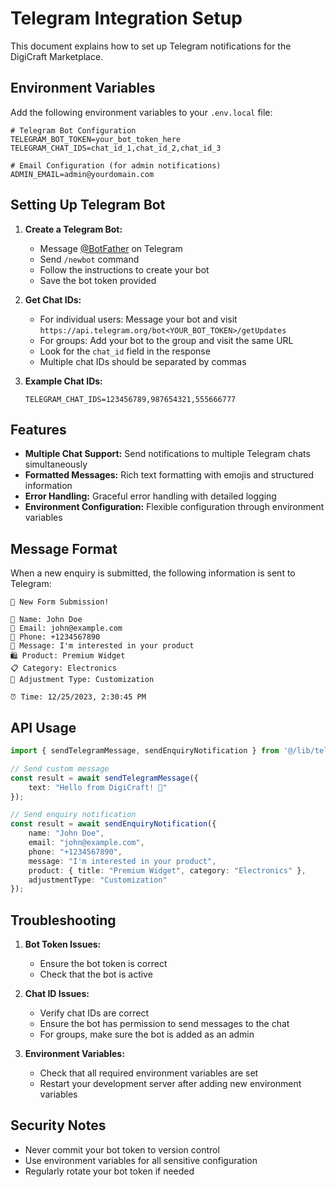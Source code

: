 # Telegram Integration Setup

This document explains how to set up Telegram notifications for the DigiCraft Marketplace.

## Environment Variables

Add the following environment variables to your `.env.local` file:

```env
# Telegram Bot Configuration
TELEGRAM_BOT_TOKEN=your_bot_token_here
TELEGRAM_CHAT_IDS=chat_id_1,chat_id_2,chat_id_3

# Email Configuration (for admin notifications)
ADMIN_EMAIL=admin@yourdomain.com
```

## Setting Up Telegram Bot

1. **Create a Telegram Bot:**
   - Message [@BotFather](https://t.me/botfather) on Telegram
   - Send `/newbot` command
   - Follow the instructions to create your bot
   - Save the bot token provided

2. **Get Chat IDs:**
   - For individual users: Message your bot and visit `https://api.telegram.org/bot<YOUR_BOT_TOKEN>/getUpdates`
   - For groups: Add your bot to the group and visit the same URL
   - Look for the `chat_id` field in the response
   - Multiple chat IDs should be separated by commas

3. **Example Chat IDs:**
   ```
   TELEGRAM_CHAT_IDS=123456789,987654321,555666777
   ```

## Features

- **Multiple Chat Support:** Send notifications to multiple Telegram chats simultaneously
- **Formatted Messages:** Rich text formatting with emojis and structured information
- **Error Handling:** Graceful error handling with detailed logging
- **Environment Configuration:** Flexible configuration through environment variables

## Message Format

When a new enquiry is submitted, the following information is sent to Telegram:

```
🚀 New Form Submission!

👤 Name: John Doe
📧 Email: john@example.com
📱 Phone: +1234567890
📝 Message: I'm interested in your product
🛍️ Product: Premium Widget
📋 Category: Electronics
🔧 Adjustment Type: Customization

⏰ Time: 12/25/2023, 2:30:45 PM
```

## API Usage

```typescript
import { sendTelegramMessage, sendEnquiryNotification } from '@/lib/telegram';

// Send custom message
const result = await sendTelegramMessage({
    text: "Hello from DigiCraft! 🚀"
});

// Send enquiry notification
const result = await sendEnquiryNotification({
    name: "John Doe",
    email: "john@example.com",
    phone: "+1234567890",
    message: "I'm interested in your product",
    product: { title: "Premium Widget", category: "Electronics" },
    adjustmentType: "Customization"
});
```

## Troubleshooting

1. **Bot Token Issues:**
   - Ensure the bot token is correct
   - Check that the bot is active

2. **Chat ID Issues:**
   - Verify chat IDs are correct
   - Ensure the bot has permission to send messages to the chat
   - For groups, make sure the bot is added as an admin

3. **Environment Variables:**
   - Check that all required environment variables are set
   - Restart your development server after adding new environment variables

## Security Notes

- Never commit your bot token to version control
- Use environment variables for all sensitive configuration
- Regularly rotate your bot token if needed 